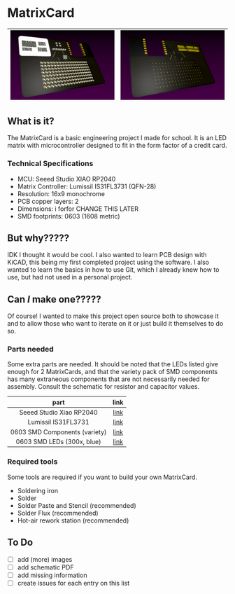 # MatrixCard

| ![RenderFront.png](Images/RenderFront.png "Front Render") | ![RenderRear.png](Images/RenderRear.png "Rear Render") |
| :-------------------------------------------------------: | :----------------------------------------------------: |

## What is it?

The MatrixCard is a basic engineering project I made for school. It is an LED matrix with microcontroller designed to fit in the form factor of a credit card.

### Technical Specifications

- MCU: Seeed Studio XIAO RP2040
- Matrix Controller: Lumissil IS31FL3731 (QFN-28)
- Resolution: 16x9 monochrome
- PCB copper layers: 2
- Dimensions: i forfor CHANGE THIS LATER
- SMD footprints: 0603 (1608 metric)

## But why?????

IDK I thought it would be cool. I also wanted to learn PCB design with KiCAD, this being my first completed project using the software. I also wanted to learn the basics in how to use Git, which I already knew how to use, but had not used in a personal project.

## Can **_I_** make one?????

Of course! I wanted to make this project open source both to showcase it and to allow those who want to iterate on it or just build it themselves to do so.

### Parts needed

Some extra parts are needed. It should be noted that the LEDs listed give enough for 2 MatrixCards, and that the variety pack of SMD components has many extraneous components that are not necessarily needed for assembly. Consult the schematic for resistor and capacitor values.

| part                          | link |
| :---------------------------: | :---------------------------------------------------------------------------------------------------------------: |
| Seeed Studio Xiao RP2040      | [link](https://www.seeedstudio.com/XIAO-RP2040-v1-0-p-5026.html)                                                  |
| Lumissil IS31FL3731           | [link](https://www.digikey.com/en/products/detail/lumissil-microsystems/IS31FL3731-QFLS2-TR/4286473)              |
| 0603 SMD Components (variety) | [link](https://www.amazon.com/0603-Capacitors-Transistors-Electronic-Book/dp/B0B2ZRPCSF?crid=26EKNK0BXYP7U)       |
| 0603 SMD LEDs (300x, blue)    | [link](https://www.amazon.com/uxcell-Lights-Electronics-Components-Emitting/dp/B07DLBC43V?crid=JFB5RWVKTOGE)      |

### Required tools

Some tools are required if you want to build your own MatrixCard.

- Soldering iron
- Solder
- Solder Paste and Stencil (recommended)
- Solder Flux (recommended)
- Hot-air rework station (recommended)

## To Do

- [ ] add (more) images
- [ ] add schematic PDF
- [ ] add missing information
- [ ] create issues for each entry on this list
